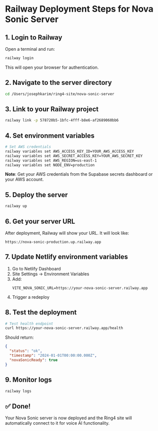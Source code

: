 # Railway Deployment Steps for Nova Sonic Server

## 1. Login to Railway

Open a terminal and run:
```bash
railway login
```

This will open your browser for authentication.

## 2. Navigate to the server directory

```bash
cd /Users/josephkarim/ring4-site/nova-sonic-server
```

## 3. Link to your Railway project

```bash
railway link -p 578720b5-1bfc-4fff-b8e6-af2689060bb6
```

## 4. Set environment variables

```bash
# Set AWS credentials
railway variables set AWS_ACCESS_KEY_ID=YOUR_AWS_ACCESS_KEY
railway variables set AWS_SECRET_ACCESS_KEY=YOUR_AWS_SECRET_KEY
railway variables set AWS_REGION=us-east-1
railway variables set NODE_ENV=production
```

**Note**: Get your AWS credentials from the Supabase secrets dashboard or your AWS account.

## 5. Deploy the server

```bash
railway up
```

## 6. Get your server URL

After deployment, Railway will show your URL. It will look like:
```
https://nova-sonic-production.up.railway.app
```

## 7. Update Netlify environment variables

1. Go to Netlify Dashboard
2. Site Settings → Environment Variables
3. Add:
   ```
   VITE_NOVA_SONIC_URL=https://your-nova-sonic-server.railway.app
   ```
4. Trigger a redeploy

## 8. Test the deployment

```bash
# Test health endpoint
curl https://your-nova-sonic-server.railway.app/health
```

Should return:
```json
{
  "status": "ok",
  "timestamp": "2024-01-01T00:00:00.000Z",
  "novaSonicReady": true
}
```

## 9. Monitor logs

```bash
railway logs
```

## ✅ Done!

Your Nova Sonic server is now deployed and the Ring4 site will automatically connect to it for voice AI functionality.